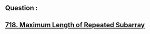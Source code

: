 ## Question : 
<h2> <a href="https://leetcode.com/problems/maximum-length-of-repeated-subarray/">718. Maximum Length of Repeated Subarray</a>

